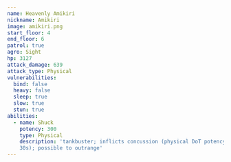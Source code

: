 ```yaml
---
name: Heavenly Amikiri
nickname: Amikiri
image: amikiri.png
start_floor: 4
end_floor: 6
patrol: true
agro: Sight
hp: 3127
attack_damage: 639
attack_type: Physical
vulnerabilities:
  bind: false
  heavy: false
  sleep: true
  slow: true
  stun: true
abilities:
  - name: Shuck
    potency: 300
    type: Physical
    description: 'tankbuster; inflicts concussion (physical DoT potency 50,
    30s); possible to outrange'
---
```

